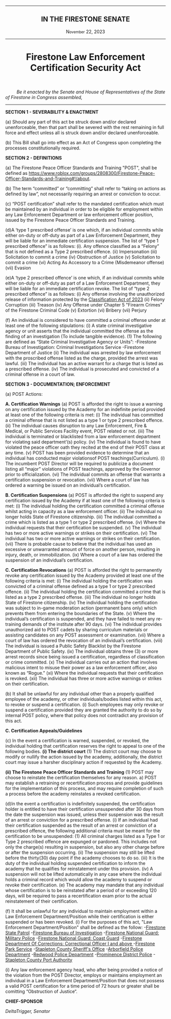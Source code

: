 <div align="center">
 
---
 
<h2>IN THE FIRESTONE SENATE</h2>

<p>N<small>ovember</small> 22, 2023</p>

 
---
 
<h1><b>Firestone Law Enforcement Certification Security Act</b></h1>

 
</div>

<br/>
 
&nbsp;&nbsp;&nbsp;&nbsp;&nbsp;&nbsp;&nbsp;&nbsp; *Be it enacted by the Senate and House of Representatives of the State of Firestone in Congress assembled,*

---

**SECTION 1 - SEVERABILITY & ENACTMENT**

(a) Should any part of this act be struck down and/or declared unenforceable, then that part shall be severed with the rest remaining in full force and effect unless all is struck down and/or declared unenforceable.

(b) This Bill shall go into effect as an Act of Congress upon completing the processes constitutionally required. 

**SECTION 2 - DEFINITIONS**

(a) The Firestone Peace Officer Standards and Training "POST", shall be defined as https://www.roblox.com/groups/2808300/Firestone-Peace-Officer-Standards-and-Training#!/about.

(b) The term “committed” or “committing” shall refer to “taking on actions as defined by law”, not necessarily requiring an arrest or conviction to occur.

(c) “POST certification” shall refer to the mandated certification which must be maintained by an individual in order to be eligible for employment within any Law Enforcement Department or law enforcement officer position, issued by the Firestone Peace Officer Standards and Training.

(d)A ‘type 1 prescribed offense’ is one which, if an individual commits while either on-duty or off-duty as part of a Law Enforcement Department, they will be liable for an immediate certification suspension.
The list of “type 1 prescribed offence” is as follows:
(i). Any offence classified as a “Felony” that is not defined
as a Type 2 prescribed offence.
(ii) Impersonation
(iii) Solicitation to commit a crime
(iv) Obstruction of Justice
(v) Solicitation to commit a crime
(vi) Acting As Accessory to a Crime (Misdemeanor offense)
(vii) Evasion


(e)A ‘type 2 prescribed offence’ is one which, if an individual commits while either on-duty or off-duty as part of a Law Enforcement Department, they will be liable for an immediate certification revoke.
The list of “type 2 prescribed offence” is as follows:
(i) Any offense involving the unauthorized release of information protected by the [Classification Act of 2023](https://forums.stateoffirestone.com/t/classification-act-of-2023/25137)
(ii) Felony Corruption
(iii) Treason
(iv) Any Offense under Chapter 5 "Firearm Crimes" of the Firestone Criminal Code
(v) Extortion
(vi) Bribery
(vii) Perjury

(f) An individual is considered to have committed a criminal offense under at least one of the following stipulations:
(i) A state criminal investigative agency or unit asserts that the individual committed the offense as the finding of an investigation (To include tangible evidence).
(1) The following are defined as “State Criminal Investigative Agency or Units”: 
-Firestone Bureau of Investigation: Criminal Investigations Service
-Firestone Department of Justice
(ii) The individual was arrested by law enforcement with the proscribed offense listed as the charge, provided the arrest was lawful.
(iii) The individual has an active warrant for a charge that is listed as a prescribed offense.
(iv) The individual is prosecuted and convicted of a criminal offense in a court of law.

**SECTION 3 - DOCUMENTATION; ENFORCEMENT**

(a) POST Actions:

**A. Certification Warnings**
(a) POST is afforded the right to issue a warning on any certification issued by the Academy for an indefinite period provided at least one of the following criteria is
met:
(i) The individual has committed a criminal offense that is not listed as a type 1 or type 2 prescribed offence.
(ii) The individual causes disruption to any Law Enforcement, Fire & Medical, or Public Services Facility event, POST related or not.
(iii) The individual is terminated or blacklisted from a law enforcement department for violating said department’(s) policy.
(iv) The individual is found to have violated the peace officer oath they recited at the end of their POST class at any time.
(v) POST has been provided evidence to determine that an individual has conducted major violationsof POST teachings(Curriculum).
(i) The incumbent POST Director will be required to publicize a document listing all “major” violations of POST teachings, approved by the Governor prior to officialization.
(vi) The individual commits an offense that warrants a certification suspension or revocation.
(vii) Where a court of law has ordered a warning be issued on an individual’s certification.

**B. Certification Suspensions**
(a) POST is afforded the right to suspend any certification issued by the Academy if at least one of the following criteria is met:
(i) The individual holding the certification committed a criminal offense whilst acting in capacity as a law enforcement officer.
(ii) The individual no longer holds State of Firestone citizenship.
(iii) The individual committed a crime which is listed as a type 1 or type 2 prescribed offense.
(iv) Where the individual requests that their certification be suspended.
(v) The individual has two or more active warnings or strikes on their certification.
(vi) The individual has two or more active warnings or strikes on their certification.
(vii) There is probable cause to believe that the individual has used an excessive or unwarranted amount of force on another person, resulting in injury, death, or immobilization.
(ix) Where a court of a law has ordered the suspension of an individual’s certification.

**C. Certification Revocations**
(a) POST is afforded the right to permanently revoke any certification issued by the Academy provided at least one of the following criteria is met:
(i) The individual holding the certification was convicted of a criminal offense defined as a type 1 or type 2 prescribed offence.
(ii) The individual holding the certification committed a crime that is listed as a type 2 prescribed offense.
(iii) The individual no longer holds State of Firestone citizenship.
(iv) The individual holding the certification was subject to in-game moderation action (permanent bans only) which prevents them from entering the boundaries of the State.
(v) Where the individual’s certification is suspended, and they have failed to meet any re-training demands of the institute after 90 days.
(vi) The individual provides unauthorized aid to POST cadets by sharing curriculum materials or assisting candidates on any POST assessment or examination.
(vii) Where a court of law has ordered the revocation of an individual’s certification.
(viii) The individual is issued a Public Safety Blacklist by the Firestone Department of Public Safety.
(ix) The individual obtains three (3) or more arrest records since being issued a certification, regardless of classification or crime committed.
(x) The individual carries out an action that involves malicious intent to misuse their power as a law enforcement officer, also known as “Rogue.”
(xi) Where the individual requests that their certification is revoked.
(xii) The individual has three or more active warnings or strikes on their certification.

(b) It shall be unlawful for any individual other than a properly qualified employee of the academy, or other individuals/bodies listed within this act, to revoke or suspend a certification.
(i) Such employees may only revoke or suspend a certification provided they are granted the authority to do so by internal POST policy, where that policy does not contradict any provision of this act.

**C. Certification Appeals/Guidelines**

(c) In the event a certification is warned, suspended, or revoked, the individual holding that certification reserves the right to appeal to one of the following bodies.
**(i) The district court**
(1) The district court may choose to modify or nullify the action issued by the academy, additionally, the district court may issue a harsher disciplinary action if requested by the Academy.

**(ii) The Firestone Peace Officer Standards and Training**
(1) POST may choose to reinstate the certification themselves for any reason.
a) POST may establish a retraining or recertification process and provide guidelines for the implementation of this process, and may require completion of such a process before the academy reinstates a revoked certification.

(d)In the event a certification is indefinitely suspended, the certification holder is entitled to have their certification unsuspended after 30 days from the date the suspension was issued, unless their suspension was the result of an arrest or conviction for a prescribed offense.
(i) If an individual had their certification suspended as the result of an arrest or conviction of a prescribed offence, the following additional criteria must be meant for the certification to be unsuspended:
(1) All criminal charges listed as a Type 1 or Type 2 prescribed offence are expunged or pardoned. This includes not only the charge(s) resulting in suspension, but also any other charge before or after the suspension occurring.
(ii) The suspension may still be lifted before the thirty(30) day point if the academy chooses to do so.
(iii) It is the duty of the individual holding suspended certification to inform the academy that he qualifies for reinstatement under this provision.
(iv) A suspension will not be lifted automatically in any case where the individual holds a criminal record which would allow the academy to suspend or revoke their certification.
(e) The academy may mandate that any individual whose certification is to be reinstated after a period of or exceeding 120 days, will be required to pass a recertification exam prior to the actual reinstatement of their certification.

(f) It shall be unlawful for any individual to maintain employment within a Law Enforcement Department/Position while their certification is either suspended or has been revoked.
(i) For the purposes of this act, "Law Enforcement Department/Position" shall be defined as the follow:
-[Firestone State Patrol](https://www.roblox.com/groups/2803364/Firestone-State-Patrol)
-[Firestone Bureau of Investigation](https://www.roblox.com/groups/3411434/Firestone-Bureau-of-Investigation)
-[Firestone National Guard: Military Police](https://www.roblox.com/groups/5758776/FNG-Military-Police)
-[Firestone National Guard: Coast Guard](https://www.roblox.com/groups/3189753/FNG-Coast-Guard)
-[Firestone Department Of Corrections: Correctional Officer I and above ](https://www.roblox.com/groups/2807789/Firestone-Department-of-Corrections)
-[Firestone Park Service](https://www.roblox.com/groups/5684663/Firestone-Park-Service)
-[Stapleton County Sheriff's Office](https://www.roblox.com/groups/2805388/Stapleton-County-Sheriffs-Office)
-[Arborfield Police Department](https://www.roblox.com/groups/14089278/Arborfield-Police-Department)
-[Redwood Police Department](https://www.roblox.com/groups/14725251/Redw-od-Police-Department)
-[Prominence District Police](https://www.roblox.com/groups/4431799/Prominence-District-Police)
-[Stapleton County Port Authority](https://www.roblox.com/groups/11324038/Stapleton-County-Port-Authority)

(i) Any law enforcement agency head, who after being provided a notice of the violation from the POST Director, employs or maintains employment an individual in a Law Enforcement Department/Position that does not possess a valid POST certification for a time period of 72 hours or greater shall be comitting “Obstruction of Justice“.


**CHIEF-SPONSOR**

*DeltaTrigger, Senator*
